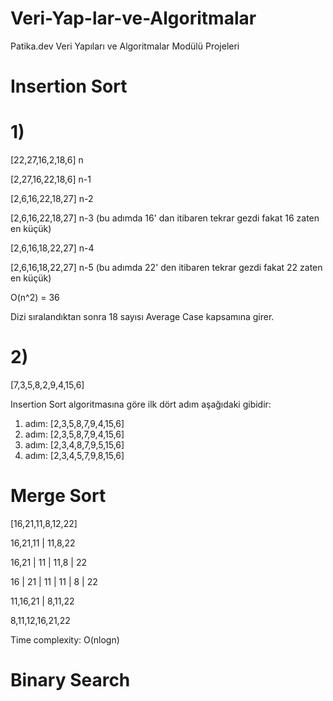 # Veri-Yap-lar-ve-Algoritmalar
Patika.dev Veri Yapıları ve Algoritmalar Modülü Projeleri

# Insertion Sort

# 1)

[22,27,16,2,18,6] n

[2,27,16,22,18,6] n-1

[2,6,16,22,18,27] n-2 

[2,6,16,22,18,27] n-3 (bu adımda 16' dan itibaren tekrar gezdi fakat 16 zaten en küçük)

[2,6,16,18,22,27] n-4

[2,6,16,18,22,27] n-5 (bu adımda 22' den itibaren tekrar gezdi fakat 22 zaten en küçük)

O(n^2) = 36

Dizi sıralandıktan sonra 18 sayısı Average Case kapsamına girer. 

# 2)

[7,3,5,8,2,9,4,15,6] 

Insertion Sort algoritmasına göre ilk dört adım aşağıdaki gibidir:

1. adım: [2,3,5,8,7,9,4,15,6]
2. adım: [2,3,5,8,7,9,4,15,6]
3. adım: [2,3,4,8,7,9,5,15,6]
4. adım: [2,3,4,5,7,9,8,15,6]







# Merge Sort
[16,21,11,8,12,22]

16,21,11    |     11,8,22 

16,21 |  11   |  11,8 |  22

16 | 21 | 11   |   11 | 8 | 22

11,16,21    |    8,11,22

8,11,12,16,21,22

Time complexity: O(nlogn)

# Binary Search
